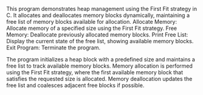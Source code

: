 This program demonstrates heap management using the First Fit strategy in C. It allocates and deallocates memory blocks dynamically, maintaining a free list of memory blocks available for allocation.
Allocate Memory: Allocate memory of a specified size using the First Fit strategy.
Free Memory: Deallocate previously allocated memory blocks.
Print Free List: Display the current state of the free list, showing available memory blocks.
Exit Program: Terminate the program.

The program initializes a heap block with a predefined size and maintains a free list to track available memory blocks.
Memory allocation is performed using the First Fit strategy, where the first available memory block that satisfies the requested size is allocated.
Memory deallocation updates the free list and coalesces adjacent free blocks if possible.
